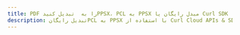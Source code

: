 ---title: PDF را به  تبدیل کنیدPPSX، PCL به PPSX مبدل رایگان یا Curl SDKdescription: تبدیل رایگانPCL به PPSX با استفاده از Curl Cloud APIs & SDK همچنین اسناد PDF را در Cloud ایجاد، ویرایش و رندر کنید.---